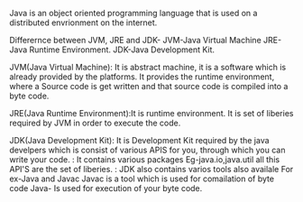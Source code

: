 Java is an object oriented programming language that is used on a distributed envrionment on the internet.


Differernce between JVM, JRE and JDK-
JVM-Java Virtual Machine
JRE-Java Runtime Environment.
JDK-Java Development Kit.

JVM(Java Virtual Machine): It is abstract machine, it is a software which is already provided by the platforms.
                           It provides the runtime environment, where a Source code is get written and that source code is compiled into a byte code.
                           
JRE(Java Runtime Environment):It is runtime environment.
                              It is set of liberies required by JVM in order to execute the code.
                             
JDK(Java Development Kit): It is Development Kit required by the java develpers which is consist of various APIS for you, through which you can write your code.
                         : It contains various packages Eg-java.io,java.util all this API'S are the set of liberies.
                         : JDK also contains  varios tools also availale
                           For ex-Java and Javac
                             Javac is a tool which is used for comailation  of byte code
                             Java- Is used for execution of your byte code.
                             
   
                             
                             
                              
